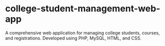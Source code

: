 # college-student-management-web-app
A comprehensive web application for managing college students, courses, and registrations. Developed using PHP, MySQL, HTML, and CSS.
